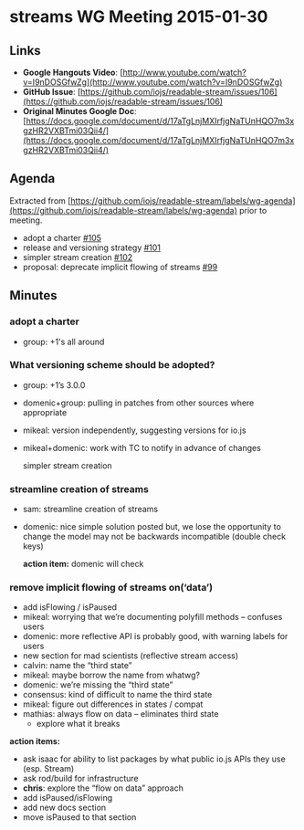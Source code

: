 # streams WG Meeting 2015-01-30

## Links

* **Google Hangouts Video**: [http://www.youtube.com/watch?v=I9nDOSGfwZg](http://www.youtube.com/watch?v=I9nDOSGfwZg)
* **GitHub Issue**: [https://github.com/iojs/readable-stream/issues/106](https://github.com/iojs/readable-stream/issues/106)
* **Original Minutes Google Doc**: [https://docs.google.com/document/d/17aTgLnjMXIrfjgNaTUnHQO7m3xgzHR2VXBTmi03Qii4/](https://docs.google.com/document/d/17aTgLnjMXIrfjgNaTUnHQO7m3xgzHR2VXBTmi03Qii4/)

## Agenda

Extracted from [https://github.com/iojs/readable-stream/labels/wg-agenda](https://github.com/iojs/readable-stream/labels/wg-agenda) prior to meeting.

* adopt a charter [\#105](https://github.com/iojs/readable-stream/issues/105)
* release and versioning strategy [\#101](https://github.com/iojs/readable-stream/issues/101)
* simpler stream creation [\#102](https://github.com/iojs/readable-stream/issues/102)
* proposal: deprecate implicit flowing of streams [\#99](https://github.com/iojs/readable-stream/issues/99)

## Minutes

### adopt a charter

* group: +1's all around

### What versioning scheme should be adopted?

* group: +1’s 3.0.0
* domenic+group: pulling in patches from other sources where appropriate
* mikeal: version independently, suggesting versions for io.js
* mikeal+domenic: work with TC to notify in advance of changes

  simpler stream creation

### streamline creation of streams

* sam: streamline creation of streams
* domenic: nice simple solution posted but, we lose the opportunity to change the model may not be backwards incompatible \(double check keys\)

  **action item:** domenic will check

### remove implicit flowing of streams on\(‘data’\)

* add isFlowing / isPaused
* mikeal: worrying that we’re documenting polyfill methods – confuses users
* domenic: more reflective API is probably good, with warning labels for users
* new section for mad scientists \(reflective stream access\)
* calvin: name the “third state”
* mikeal: maybe borrow the name from whatwg?
* domenic: we’re missing the “third state”
* consensus: kind of difficult to name the third state
* mikeal: figure out differences in states / compat
* mathias: always flow on data – eliminates third state
  * explore what it breaks

**action items:**

* ask isaac for ability to list packages by what public io.js APIs they use \(esp. Stream\)
* ask rod/build for infrastructure
* **chris**: explore the “flow on data” approach
* add isPaused/isFlowing
* add new docs section
* move isPaused to that section

